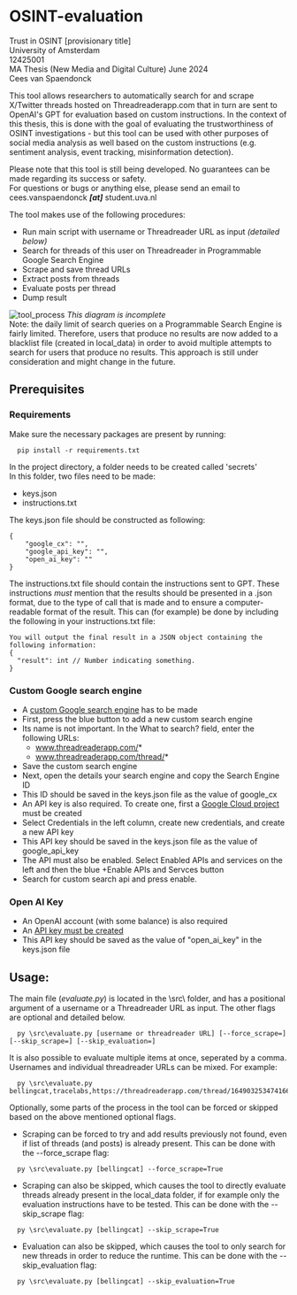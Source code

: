 # OSINT-evaluation
Trust in OSINT [provisionary title]  
University of Amsterdam  
12425001  
MA Thesis (New Media and Digital Culture)
June 2024  
Cees van Spaendonck  

This tool allows researchers to automatically search for and scrape X/Twitter threads hosted on Threadreaderapp.com that in turn are sent to OpenAI's GPT for evaluation based on custom instructions. In the context of this thesis, this is done with the goal of evaluating the trustworthiness of OSINT investigations - but this tool can be used with other purposes of social media analysis as well based on the custom instructions (e.g. sentiment analysis, event tracking, misinformation detection). 

Please note that this tool is still being developed. No guarantees can be made regarding its success or safety.  
For questions or bugs or anything else, please send an email to cees.vanspaendonck ***[at]*** student.uva.nl

The tool makes use of the following procedures:
- Run main script with username or Threadreader URL as input *(detailed below)*  
- Search for threads of this user on Threadreader in Programmable Google Search Engine  
- Scrape and save thread URLs  
- Extract posts from threads  
- Evaluate posts per thread  
- Dump result

![tool_process](https://github.com/ceesvanspaendonck/OSINT-evaluation/assets/10400578/d5fe478d-bed6-4895-ba58-d6c25422741c)
*This diagram is incomplete*  
Note: the daily limit of search queries on a Programmable Search Engine is fairly limited. Therefore, users that produce no results are now added to a blacklist file (created in local_data) in order to avoid multiple attempts to search for users that produce no results. This approach is still under consideration and might change in the future.  
## Prerequisites
### Requirements
Make sure the necessary packages are present by running:
```
  pip install -r requirements.txt
```
In the project directory, a folder needs to be created called 'secrets'  
In this folder, two files need to be made:  
  - keys.json
  - instructions.txt

The keys.json file should be constructed as following:
```
{  
    "google_cx": "",  
    "google_api_key": "",  
    "open_ai_key": ""  
}
```
The instructions.txt file should contain the instructions sent to GPT. These instructions *must* mention that the results should be presented in a .json format, due to the type of call that is made and to ensure a computer-readable format of the result. This can (for example) be done by including the following in your instructions.txt file:
```
You will output the final result in a JSON object containing the following information:
{
  "result": int // Number indicating something.
}
```
### Custom Google search engine
  - A [custom Google search engine](https://programmablesearchengine.google.com/controlpanel/all) has to be made
  - First, press the blue button to add a new custom search engine
  - Its name is not important. In the What to search? field, enter the following URLs:
     * www.threadreaderapp.com/*  
     * www.threadreaderapp.com/thread/*
  - Save the custom search engine
  - Next, open the details your search engine and copy the Search Engine ID
  - This ID should be saved in the keys.json file as the value of google_cx
  - An API key is also required. To create one, first a [Google Cloud project](https://console.cloud.google.com/apis/) must be created
  - Select Credentials in the left column, create new credentials, and create a new API key
  - This API key should be saved in the keys.json file as the value of google_api_key
  - The API must also be enabled. Select Enabled APIs and services on the left and then the blue +Enable APIs and Servces button
  - Search for custom search api and press enable.
### Open AI Key
  - An OpenAI account (with some balance) is also required
  - An [API key must be created](https://platform.openai.com/settings/profile?tab=api-keys)
  - This API key should be saved as the value of "open_ai_key" in the keys.json file

## Usage:
The main file (*evaluate.py*) is located in the \src\ folder, and has a positional argument of a username or a Threadreader URL as input. The other flags are optional and detailed below.
```
  py \src\evaluate.py [username or threadreader URL] [--force_scrape=] [--skip_scrape=] [--skip_evaluation=]
```
It is also possible to evaluate multiple items at once, seperated by a comma. Usernames and individual threadreader URLs can be mixed. For example:  
```
  py \src\evaluate.py bellingcat,tracelabs,https://threadreaderapp.com/thread/1649032534741663745
```
Optionally, some parts of the process in the tool can be forced or skipped based on the above mentioned optional flags.  
- Scraping can be forced to try and add results previously not found, even if list of threads (and posts) is already present. This can be done with the --force_scrape flag:
```
  py \src\evaluate.py [bellingcat] --force_scrape=True
```
- Scraping can also be skipped, which causes the tool to directly evaluate threads already present in the local_data folder, if for example only the evaluation instructions have to be tested. This can be done with the --skip_scrape flag:
```
  py \src\evaluate.py [bellingcat] --skip_scrape=True
```
- Evaluation can also be skipped, which causes the tool to only search for new threads in order to reduce the runtime. This can be done with the --skip_evaluation flag:
```
  py \src\evaluate.py [bellingcat] --skip_evaluation=True
```
